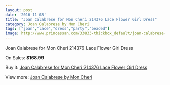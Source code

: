 ```yaml
---
layout: post
date: '2016-11-08'
title: "Joan Calabrese for Mon Cheri 214376 Lace Flower Girl Dress"
category: Joan Calabrese by Mon Cheri
tags: ["joan","lace","dress","party","beaded"]
image: http://www.princessan.com/33833-thickbox_default/joan-calabrese-for-mon-cheri-214376-lace-flower-girl-dress.jpg
---
```

Joan Calabrese for Mon Cheri 214376 Lace Flower Girl Dress

On Sales: **$168.99**
<a href="https://www.princessan.com/en/15767-joan-calabrese-for-mon-cheri-214376-lace-flower-girl-dress.html"><amp-img layout="responsive" width="600" height="600" src="//www.princessan.com/33833-thickbox_default/joan-calabrese-for-mon-cheri-214376-lace-flower-girl-dress.jpg" alt="Joan Calabrese for Mon Cheri 214376 Lace Flower Girl Dress 0" /></a>
<a href="https://www.princessan.com/en/15767-joan-calabrese-for-mon-cheri-214376-lace-flower-girl-dress.html"><amp-img layout="responsive" width="600" height="600" src="//www.princessan.com/33834-thickbox_default/joan-calabrese-for-mon-cheri-214376-lace-flower-girl-dress.jpg" alt="Joan Calabrese for Mon Cheri 214376 Lace Flower Girl Dress 1" /></a>
<a href="https://www.princessan.com/en/15767-joan-calabrese-for-mon-cheri-214376-lace-flower-girl-dress.html"><amp-img layout="responsive" width="600" height="600" src="//www.princessan.com/33835-thickbox_default/joan-calabrese-for-mon-cheri-214376-lace-flower-girl-dress.jpg" alt="Joan Calabrese for Mon Cheri 214376 Lace Flower Girl Dress 2" /></a>
<a href="https://www.princessan.com/en/15767-joan-calabrese-for-mon-cheri-214376-lace-flower-girl-dress.html"><amp-img layout="responsive" width="600" height="600" src="//www.princessan.com/33836-thickbox_default/joan-calabrese-for-mon-cheri-214376-lace-flower-girl-dress.jpg" alt="Joan Calabrese for Mon Cheri 214376 Lace Flower Girl Dress 3" /></a>

Buy it: [Joan Calabrese for Mon Cheri 214376 Lace Flower Girl Dress](https://www.princessan.com/en/15767-joan-calabrese-for-mon-cheri-214376-lace-flower-girl-dress.html "Joan Calabrese for Mon Cheri 214376 Lace Flower Girl Dress")

View more: [Joan Calabrese by Mon Cheri](https://www.princessan.com/en/118- "Joan Calabrese by Mon Cheri")